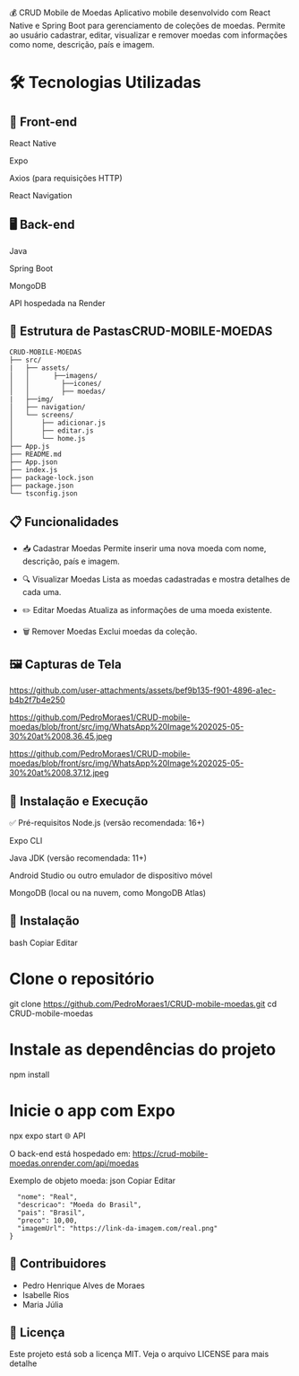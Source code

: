💰 CRUD Mobile de Moedas
Aplicativo mobile desenvolvido com React Native e Spring Boot para gerenciamento de coleções de moedas. Permite ao usuário cadastrar, editar, visualizar e remover moedas com informações como nome, descrição, país e imagem.

# 🛠️ Tecnologias Utilizadas

## 📱 Front-end
React Native

Expo

Axios (para requisições HTTP)

React Navigation

## 🖥️ Back-end
Java

Spring Boot

MongoDB

API hospedada na Render

## 📂 Estrutura de PastasCRUD-MOBILE-MOEDAS
```
CRUD-MOBILE-MOEDAS
├── src/
|   ├── assets/
│   │      ├──imagens/
│   │        ├──icones/
│   │        ├── moedas/
|   ├──img/ 
│   ├── navigation/
│   └── screens/
│       ├── adicionar.js
│       ├── editar.js
│       └── home.js
├── App.js
├── README.md
├── App.json
├── index.js
├── package-lock.json
├── package.json
└── tsconfig.json
```


## 📋 Funcionalidades
- 📥 Cadastrar Moedas
Permite inserir uma nova moeda com nome, descrição, país e imagem.

- 🔍 Visualizar Moedas
Lista as moedas cadastradas e mostra detalhes de cada uma.

- ✏️ Editar Moedas
Atualiza as informações de uma moeda existente.

- 🗑️ Remover Moedas
Exclui moedas da coleção.

## 🖼️ Capturas de Tela
https://github.com/user-attachments/assets/bef9b135-f901-4896-a1ec-b4b2f7b4e250

https://github.com/PedroMoraes1/CRUD-mobile-moedas/blob/front/src/img/WhatsApp%20Image%202025-05-30%20at%2008.36.45.jpeg

https://github.com/PedroMoraes1/CRUD-mobile-moedas/blob/front/src/img/WhatsApp%20Image%202025-05-30%20at%2008.37.12.jpeg

## 🚀 Instalação e Execução
✅ Pré-requisitos
Node.js (versão recomendada: 16+)

Expo CLI

Java JDK (versão recomendada: 11+)

Android Studio ou outro emulador de dispositivo móvel

MongoDB (local ou na nuvem, como MongoDB Atlas)

## 🔧 Instalação
bash
Copiar
Editar
# Clone o repositório
git clone https://github.com/PedroMoraes1/CRUD-mobile-moedas.git
cd CRUD-mobile-moedas

# Instale as dependências do projeto
npm install

# Inicie o app com Expo
npx expo start
🌐 API

O back-end está hospedado em:
https://crud-mobile-moedas.onrender.com/api/moedas

Exemplo de objeto moeda:
json
Copiar
Editar
```{
  "nome": "Real",
  "descricao": "Moeda do Brasil",
  "pais": "Brasil",
  "preco": 10,00,
  "imagemUrl": "https://link-da-imagem.com/real.png"
}
```
## 👥 Contribuidores
- Pedro Henrique Alves de Moraes
- Isabelle Rios
- Maria Júlia

## 📄 Licença
Este projeto está sob a licença MIT. Veja o arquivo LICENSE para mais detalhe

